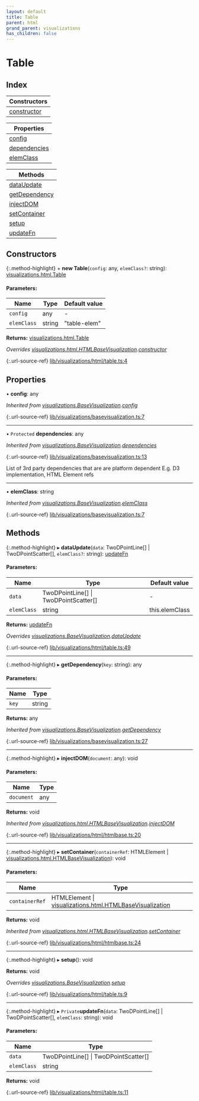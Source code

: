 ```yaml
---
layout: default
title: Table
parent: html
grand_parent: visualizations
has_children: false
---
```


# Table

## Index

| Constructors |
|-----------|
| [constructor](#constructor) |

| Properties |
|-----------|
| [config](#config) |
| [dependencies](#dependencies) |
| [elemClass](#elemclass) |

| Methods |
|-----------|
| [dataUpdate](#dataupdate) |
| [getDependency](#getdependency) |
| [injectDOM](#injectdom) |
| [setContainer](#setcontainer) |
| [setup](#setup) |
| [updateFn](#updatefn) |

## Constructors

{:.method-highlight}
\+ **new Table**(`config`: any, `elemClass?`: string): [visualizations.html.Table](../visualizations_html_table)

#### Parameters:

Name | Type | Default value |
------ | ------ | ------ |
`config` | any | - |
`elemClass` | string | "table-elem" |

**Returns:** [visualizations.html.Table](../visualizations_html_table)

*Overrides [visualizations.html.HTMLBaseVisualization](../visualizations_html_htmlbasevisualization).[constructor](../visualizations_html_htmlbasevisualization#constructor)*

{:.url-source-ref}
[lib/visualizations/html/table.ts:4](https://github.com/ascentcore/dataspot/blob/91cc0ab/lib/visualizations/html/table.ts#L4)

## Properties

•  **config**: any

*Inherited from [visualizations.BaseVisualization](../visualizations_basevisualization).[config](../visualizations_basevisualization#config)*

{:.url-source-ref}
[lib/visualizations/basevisualization.ts:7](https://github.com/ascentcore/dataspot/blob/91cc0ab/lib/visualizations/basevisualization.ts#L7)

___

• `Protected` **dependencies**: any

*Inherited from [visualizations.BaseVisualization](../visualizations_basevisualization).[dependencies](../visualizations_basevisualization#dependencies)*

{:.url-source-ref}
[lib/visualizations/basevisualization.ts:13](https://github.com/ascentcore/dataspot/blob/91cc0ab/lib/visualizations/basevisualization.ts#L13)

List of 3rd party dependencies that are are platform dependent
E.g. D3 implementation, HTML Element refs

___

•  **elemClass**: string

*Inherited from [visualizations.BaseVisualization](../visualizations_basevisualization).[elemClass](../visualizations_basevisualization#elemclass)*

{:.url-source-ref}
[lib/visualizations/basevisualization.ts:7](https://github.com/ascentcore/dataspot/blob/91cc0ab/lib/visualizations/basevisualization.ts#L7)

## Methods

{:.method-highlight}
▸ **dataUpdate**(`data`: TwoDPointLine[] \| TwoDPointScatter[], `elemClass?`: string): [updateFn](../visualizations_html_table#updatefn)

#### Parameters:

Name | Type | Default value |
------ | ------ | ------ |
`data` | TwoDPointLine[] \| TwoDPointScatter[] | - |
`elemClass` | string | this.elemClass |

**Returns:** [updateFn](../visualizations_html_table#updatefn)

*Overrides [visualizations.BaseVisualization](../visualizations_basevisualization).[dataUpdate](../visualizations_basevisualization#dataupdate)*

{:.url-source-ref}
[lib/visualizations/html/table.ts:49](https://github.com/ascentcore/dataspot/blob/91cc0ab/lib/visualizations/html/table.ts#L49)

___

{:.method-highlight}
▸ **getDependency**(`key`: string): any

#### Parameters:

Name | Type |
------ | ------ |
`key` | string |

**Returns:** any

*Inherited from [visualizations.BaseVisualization](../visualizations_basevisualization).[getDependency](../visualizations_basevisualization#getdependency)*

{:.url-source-ref}
[lib/visualizations/basevisualization.ts:27](https://github.com/ascentcore/dataspot/blob/91cc0ab/lib/visualizations/basevisualization.ts#L27)

___

{:.method-highlight}
▸ **injectDOM**(`document`: any): void

#### Parameters:

Name | Type |
------ | ------ |
`document` | any |

**Returns:** void

*Inherited from [visualizations.html.HTMLBaseVisualization](../visualizations_html_htmlbasevisualization).[injectDOM](../visualizations_html_htmlbasevisualization#injectdom)*

{:.url-source-ref}
[lib/visualizations/html/htmlbase.ts:20](https://github.com/ascentcore/dataspot/blob/91cc0ab/lib/visualizations/html/htmlbase.ts#L20)

___

{:.method-highlight}
▸ **setContainer**(`containerRef`: HTMLElement \| [visualizations.html.HTMLBaseVisualization](../visualizations_html_htmlbasevisualization)): void

#### Parameters:

Name | Type |
------ | ------ |
`containerRef` | HTMLElement \| [visualizations.html.HTMLBaseVisualization](../visualizations_html_htmlbasevisualization) |

**Returns:** void

*Inherited from [visualizations.html.HTMLBaseVisualization](../visualizations_html_htmlbasevisualization).[setContainer](../visualizations_html_htmlbasevisualization#setcontainer)*

{:.url-source-ref}
[lib/visualizations/html/htmlbase.ts:24](https://github.com/ascentcore/dataspot/blob/91cc0ab/lib/visualizations/html/htmlbase.ts#L24)

___

{:.method-highlight}
▸ **setup**(): void

**Returns:** void

*Overrides [visualizations.BaseVisualization](../visualizations_basevisualization).[setup](../visualizations_basevisualization#setup)*

{:.url-source-ref}
[lib/visualizations/html/table.ts:9](https://github.com/ascentcore/dataspot/blob/91cc0ab/lib/visualizations/html/table.ts#L9)

___

{:.method-highlight}
▸ `Private`**updateFn**(`data`: TwoDPointLine[] \| TwoDPointScatter[], `elemClass`: string): void

#### Parameters:

Name | Type |
------ | ------ |
`data` | TwoDPointLine[] \| TwoDPointScatter[] |
`elemClass` | string |

**Returns:** void

{:.url-source-ref}
[lib/visualizations/html/table.ts:11](https://github.com/ascentcore/dataspot/blob/91cc0ab/lib/visualizations/html/table.ts#L11)
